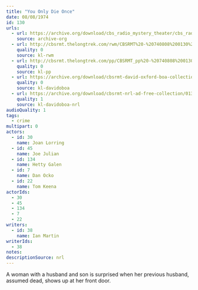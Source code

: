 ```yaml
---
title: "You Only Die Once"
date: 08/08/1974
id: 130
urls: 
  - url: https://archive.org/download/cbs_radio_mystery_theater/cbs_radio_mystery_theater-0101-0150.zip/cbs_radio_mystery_theater-0101-0150%2Fcbsrmt_0130_you_only_die_once.mp3
    source: archive-org
  - url: http://cbsrmt.thelongtrek.com/rwm/CBSRMT%20-%20740808%200130%20You%20Only%20Die%20Once_rwm.mp3
    quality: 0
    source: kl-rwm
  - url: http://cbsrmt.thelongtrek.com/pp/CBSRMT_pp%20-%20740808%200130%20You%20Only%20Die%20Once.mp3
    quality: 0
    source: kl-pp
  - url: https://archive.org/download/cbsrmt-david-oxford-boa-collection/CBSRMT-740808-0130-repeated-741008-You-Only-Die-Once-(128-44)_KIXI-{BoA}.mp3
    quality: 0
    source: kl-davidoboa
  - url: https://archive.org/download/cbsrmt-nrl-ad-free-collection/0130%20CBSRMT-740808-0130-repeated-741008-You-Only-Die-Once-(128-44)_KIXI-%7BBoA%7D%20(no%20ads).mp3
    quality: 1
    source: kl-davidoboa-nrl
audioQuality: 1
tags: 
  - crime
multipart: 0
actors:  
  - id: 30
    name: Joan Lorring  
  - id: 45
    name: Joe Julian  
  - id: 134
    name: Hetty Galen  
  - id: 7
    name: Dan Ocko  
  - id: 22
    name: Tom Keena
actorIds:  
  - 30  
  - 45  
  - 134  
  - 7  
  - 22
writers:  
  - id: 38
    name: Ian Martin
writerIds:  
  - 38
notes: 
descriptionSource: nrl
---
```

A woman with a husband and son is surprised when her previous husband, assumed dead, shows up at her front door.